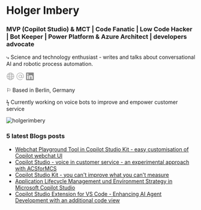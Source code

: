 # Holger Imbery
### MVP (Copilot Studio) & MCT | Code Fanatic | Low Code Hacker | Bot Keeper | Power Platform & Azure Architect | developers advocate

⤷ Science and technology enthusiast  - writes and talks about conversational AI and robotic process automation. 

 <a aligh="left" href="https://unit.link/holgerimbery" target="_blank" rel="noreferrer noopener"><img src="https://raw.githubusercontent.com/0xShapeShifter/dev-story/master/public/images/socials/globe.svg" alt="Website" width="22" height="22" /></a> <a aligh="left" href="mailto:the@cognitiveservices,ninja" target="_blank" rel="noreferrer noopener"><img src="https://raw.githubusercontent.com/0xShapeShifter/dev-story/master/public/images/socials/at.svg" alt="Email" width="22" height="22" /></a> <a aligh="left" href="https://www.linkedin.com/in/holgerimbery" target="_blank" rel="noreferrer noopener"><img src="https://raw.githubusercontent.com/0xShapeShifter/dev-story/master/public/images/socials/linkedin.svg" alt="LinkedIn" width="22" height="22" /></a>  

⚐ Based in Berlin, Germany

ϟ Currently working on voice bots to improve and empower customer service

 

<p align="left"> <img src="https://komarev.com/ghpvc/?username=holgerimbery&label=Profile%20views&color=0e75b6&style=flat" alt="holgerimbery" /> </p>

### 5 latest Blogs posts
<!-- HASHNODE:START -->
- [Webchat Playground Tool in Copilot Studio Kit - easy customisation of Copilot webchat UI](https://holgerimbery.blog/copilot-studio-kit-webchat-playground)
- [Copilot Studio - voice in customer service - an experimental approach with ACSforMCS](https://holgerimbery.blog/experimental-voice-channel)
- [Copilot Studio Kit - you can&#39;t improve what you can&#39;t measure](https://holgerimbery.blog/copilot-studio-kit)
- [Application Lifecycle Management und Environment Strategy in Microsoft Copilot Studio](https://holgerimbery.blog/application-lifecycle-managment)
- [Copilot Studio Extension for VS Code - Enhancing AI Agent Development with an additional code view](https://holgerimbery.blog/copilot-studio-extension)
<!-- HASHNODE:END -->
